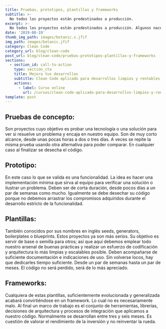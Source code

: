 ```yaml
---
title: Pruebas, prototipos, plantillas y frameworks
subtitle: >-
  No todos los proyectos están predestinados a producción.
excerpt: >-
  No todos los proyectos están predestinados a producción. Algunos nacen par evaluar, facilitar o estructurar el producto final.
date: '2019-08-19'
thumb_img_path: images/botanic.s.jfif
img_path: images/botanic.jfif
category: Clean Code
category_url: blog/clean-code
post_url: blog/clean-code/pruebas-prototipos-plantillas-y-frameworks
sections:
  - section_id: call-to-action
    type: section_cta
    title: Mejora tus desarrollos
    subtitle: Clean Code aplicado para desarrollos limpios y rentables.
    actions:
      - label: Curso online
        url: /cursos/clean-code-aplicado-para-desarrollos-limpios-y-rentables/
template: post
---
```


## Pruebas de concepto:
Son proyectos cuyo objetivo es probar una tecnología o una solución para ver si resuelve un problema y encaja en nuestro equipo. Son de muy corto alcance, desde unas pocas horas a dos o tres días. A veces se repite la misma prueba usando otra alternativa para poder comparar. En cualquier caso al finalizar se desecha el código.
## Prototipo:
En este caso lo que se valida es una funcionalidad. La idea es hacer una implementación mínima que sirva al equipo para verificar una solución o ilustrar un problema. Deben ser de corta duración, desde pocos días a un par de semanas como mucho. Igualmente se debe desechar su código porque no debemos arrastrar los compromisos adquiridos durante el desarrollo estricto de la funcionalidad.
## Plantillas:
También conocidos por sus nombres en inglés seeds, generators, boilerplates o blueprints. Estos proyectos ya son más serios. Su objetivo es servir de base o semilla para otros; así que aquí debemos emplear todo nuestro arsenal de buenas prácticas y realizar un esfuerzo de codificación y arquitectura lo más limpias y escalables posible. Deben acompañarse de suficiente documentación e indicaciones de uso. Sin volverse locos, hay que dedicarles tiempo suficiente. Desde un par de semanas hasta un par de meses. El código no será perdido, será de lo más apreciado.
## Frameworks:
Cualquiera de estas plantillas, suficientemente evolucionada y generalizada acabará convirtiéndose en un framework. Lo cual no es necesariamente malo. Al final un marco de trabajo es el conjunto de herramientas, librerías, decisiones de arquitectura y procesos de integración que aplicamos a nuestro código. Normalmente se desarrollan entre tres y seis meses. Es cuestión de valorar el rendimiento de la inversión y no reinventar la rueda.
